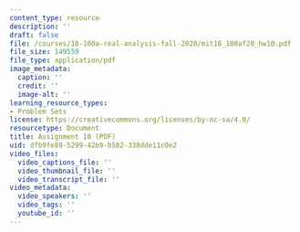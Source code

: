 ```yaml
---
content_type: resource
description: ''
draft: false
file: /courses/18-100a-real-analysis-fall-2020/mit18_100af20_hw10.pdf
file_size: 149559
file_type: application/pdf
image_metadata:
  caption: ''
  credit: ''
  image-alt: ''
learning_resource_types:
- Problem Sets
license: https://creativecommons.org/licenses/by-nc-sa/4.0/
resourcetype: Document
title: Assignment 10 (PDF)
uid: dfb9fe89-5299-42b9-b582-338dde11c0e2
video_files:
  video_captions_file: ''
  video_thumbnail_file: ''
  video_transcript_file: ''
video_metadata:
  video_speakers: ''
  video_tags: ''
  youtube_id: ''
---
```

